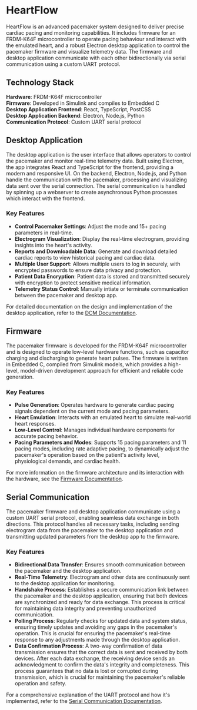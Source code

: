 # HeartFlow

HeartFlow is an advanced pacemaker system designed to deliver precise cardiac pacing and monitoring capabilities. It includes firmware for an FRDM-K64F microcontroller to operate pacing behaviour and interact with the emulated heart, and a robust Electron desktop application to control the pacemaker firmware and visualize telemetry data. The firmware and desktop application communicate with each other bidirectionally via serial communication using a custom UART protocol.

## Technology Stack
**Hardware**: FRDM-K64F microcontroller\
**Firmware**: Developed in Simulink and compiles to Embedded C\
**Desktop Application Frontend**: React, TypeScript, PostCSS\
**Desktop Application Backend**: Electron, Node.js, Python\
**Communication Protocol**: Custom UART serial protocol

## Desktop Application

The desktop application is the user interface that allows operators to control the pacemaker and monitor real-time telemetry data. Built using Electron, the app integrates React and TypeScript for the frontend, providing a modern and responsive UI. On the backend, Electron, Node.js, and Python handle the communication with the pacemaker, processing and visualizing data sent over the serial connection. The serial communication is handled by spinning up a webserver to create asynchronous Python processes which interact with the frontend.

### Key Features
- **Control Pacemaker Settings**: Adjust the mode and 15+ pacing parameters in real-time.
- **Electrogram Visualization**: Display the real-time electrogram, providing insights into the heart's activity.
- **Reports and Downloadable Data**: Generate and download detailed cardiac reports to view historical pacing and cardiac data.
- **Multiple User Support**: Allows multiple users to log in securely, with encrypted passwords to ensure data privacy and protection.
- **Patient Data Encryption**: Patient data is stored and transmitted securely with encryption to protect sensitive medical information.
- **Telemetry Status Control**: Manually intiate or terminate communication between the pacemaker and desktop app.

For detailed documentation on the design and implementation of the desktop application, refer to the [DCM Documentation](docs/dcm_docs.pdf).

## Firmware
The pacemaker firmware is developed for the FRDM-K64F microcontroller and is designed to operate low-level hardware functions, such as capacitor charging and discharging to generate heart pulses. The firmware is written in Embedded C, compiled from Simulink models, which provides a high-level, model-driven development approach for efficient and reliable code generation.

### Key Features
- **Pulse Generation**: Operates hardware to generate cardiac pacing signals dependent on the current mode and pacing parameters.
- **Heart Emulation**: Interacts with an emulated heart to simulate real-world heart responses.
- **Low-Level Control**: Manages individual hardware components for accurate pacing behavior.
- **Pacing Parameters and Modes**: Supports 15 pacing parameters and 11 pacing modes, including rate adaptive pacing, to dynamically adjust the pacemaker's operation based on the patient's activity level, physiological demands, and cardiac health.

For more information on the firmware architecture and its interaction with the hardware, see the [Firmware Documentation](docs/pacemaker_docs.pdf).

## Serial Communication
The pacemaker firmware and desktop application communicate using a custom UART serial protocol, enabling seamless data exchange in both directions. This protocol handles all necessary tasks, including sending electrogram data from the pacemaker to the desktop application and transmitting updated parameters from the desktop app to the firmware. 

### Key Features
- **Bidirectional Data Transfer**: Ensures smooth communication between the pacemaker and the desktop application.
- **Real-Time Telemetry**: Electrogram and other data are continuously sent to the desktop application for monitoring.
- **Handshake Process**: Establishes a secure communication link between the pacemaker and the desktop application, ensuring that both devices are synchronized and ready for data exchange. This process is critical for maintaining data integrity and preventing unauthorized communication.
- **Polling Process**: Regularly checks for updated data and system status, ensuring timely updates and avoiding any gaps in the pacemaker's operation. This is crucial for ensuring the pacemaker's real-time response to any adjustments made through the desktop application.
- **Data Confirmation Process**: A two-way confirmation of data transmission ensures that the correct data is sent and received by both devices. After each data exchange, the receiving device sends an acknowledgment to confirm the data's integrity and completeness. This process guarantees that no data is lost or corrupted during transmission, which is crucial for maintaining the pacemaker's reliable operation and safety.

For a comprehensive explanation of the UART protocol and how it's implemented, refer to the [Serial Communication Documentation](docs/serial_protocol_docs.pdf).